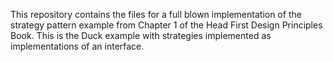 This repository contains the files for a full blown implementation of the strategy pattern example from Chapter 1 of the Head First Design Principles Book. This is the Duck example with strategies implemented as implementations of an interface.

